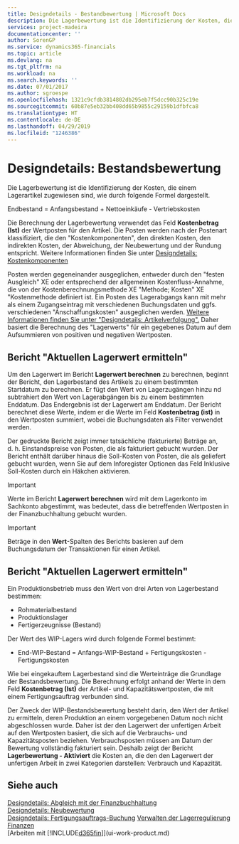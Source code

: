 ```yaml
---
title: Designdetails - Bestandbewertung | Microsoft Docs
description: Die Lagerbewertung ist die Identifizierung der Kosten, die einem Lagerartikel zugewiesen sind, wie durch folgende Formel dargestellt.
services: project-madeira
documentationcenter: ''
author: SorenGP
ms.service: dynamics365-financials
ms.topic: article
ms.devlang: na
ms.tgt_pltfrm: na
ms.workload: na
ms.search.keywords: ''
ms.date: 07/01/2017
ms.author: sgroespe
ms.openlocfilehash: 1321c9cfdb3814802db295eb7f5dcc90b325c19e
ms.sourcegitcommit: 60b87e5eb32bb408dd65b9855c29159b1dfbfca8
ms.translationtype: HT
ms.contentlocale: de-DE
ms.lasthandoff: 04/29/2019
ms.locfileid: "1246386"
---
```

# <a name="design-details-inventory-valuation"></a>Designdetails: Bestandsbewertung
Die Lagerbewertung ist die Identifizierung der Kosten, die einem Lagerartikel zugewiesen sind, wie durch folgende Formel dargestellt.  

Endbestand = Anfangsbestand + Nettoeinkäufe - Vertriebskosten  

Die Berechnung der Lagerbewertung verwendet das Feld **Kostenbetrag (Ist)** der Wertposten für den Artikel. Die Posten werden nach der Postenart klassifiziert, die den "Kostenkomponenten", den direkten Kosten, den indirekten Kosten, der Abweichung, der Neubewertung und der Rundung entspricht. Weitere Informationen finden Sie unter [Designdetails: Kostenkomponenten](design-details-cost-components.md)  

Posten werden gegeneinander ausgeglichen, entweder durch den "festen Ausgleich" XE oder entsprechend der allgemeinen Kostenfluss-Annahme, die von der Kostenberechnungsmethode XE "Methode; Kosten" XE "Kostenmethode definiert ist. Ein Posten des Lagerabgangs kann mit mehr als einem Zugangseintrag mit verschiedenen Buchungsdaten und ggfs. verschiedenen "Anschaffungskosten" ausgeglichen werden. [Weitere Informationen finden Sie unter "Designdetails: Artikelverfolgung".](design-details-item-application.md) Daher basiert die Berechnung des "Lagerwerts" für ein gegebenes Datum auf dem Aufsummieren von positiven und negativen Wertposten.  

## <a name="inventory-valuation-report"></a>Bericht "Aktuellen Lagerwert ermitteln"  
Um den Lagerwert im Bericht **Lagerwert berechnen** zu berechnen, beginnt der Bericht, den Lagerbestand des Artikels zu einem bestimmten Startdatum zu berechnen. Er fügt den Wert von Lagerzugängen hinzu nd subtrahiert den Wert von Lagerabgängen bis zu einem bestimmten Enddatum. Das Endergebnis ist der Lagerwert am Enddatum. Der Bericht berechnet diese Werte, indem er die Werte im Feld **Kostenbetrag (ist)** in den Wertposten summiert, wobei die Buchungsdaten als Filter verwendet werden.  

Der gedruckte Bericht zeigt immer tatsächliche (fakturierte) Beträge an, d. h. Einstandspreise von Posten, die als fakturiert gebucht wurden. Der Bericht enthält darüber hinaus die Soll-Kosten von Posten, die als geliefert gebucht wurden, wenn Sie auf dem Inforegister Optionen das Feld Inklusive Soll-Kosten durch ein Häkchen aktivieren.  

> [!IMPORTANT]  
>  Werte im Bericht **Lagerwert berechnen** wird mit dem Lagerkonto im Sachkonto abgestimmt, was bedeutet, dass die betreffenden Wertposten in der Finanzbuchhaltung gebucht wurden.  

> [!IMPORTANT]  
>  Beträge in den **Wert**-Spalten des Berichts basieren auf dem Buchungsdatum der Transaktionen für einen Artikel.  

## <a name="inventory-valuation---wip-report"></a>Bericht "Aktuellen Lagerwert ermitteln"  
Ein Produktionsbetrieb muss den Wert von drei Arten von Lagerbestand bestimmen:  

* Rohmaterialbestand  
* Produktionslager  
* Fertigerzeugnisse (Bestand)  

Der Wert des WIP-Lagers wird durch folgende Formel bestimmt:  

* End-WIP-Bestand = Anfangs-WIP-Bestand + Fertigungskosten - Fertigungskosten  

Wie bei eingekauftem Lagerbestand sind die Werteinträge die Grundlage der Bestandsbewertung. Die Berechnung erfolgt anhand der Werte in dem Feld **Kostenbetrag (Ist)** der Artikel- und Kapazitätswertposten, die mit einem Fertigungsauftrag verbunden sind.  

Der Zweck der WIP-Bestandsbewertung besteht darin, den Wert der Artikel zu ermitteln, deren Produktion an einem vorgegebenen Datum noch nicht abgeschlossen wurde. Daher ist der den Lagerwert der unfertigen Arbeit auf den Wertposten basiert, die sich auf die Verbrauchs- und Kapazitätsposten beziehen. Verbrauchsposten müssen am Datum der Bewertung vollständig fakturiert sein. Deshalb zeigt der Bericht **Lagerbewertung - Aktiviert** die Kosten an, die den den Lagerwert der unfertigen Arbeit in zwei Kategorien darstellen: Verbrauch und Kapazität.  

## <a name="see-also"></a>Siehe auch  
[Designdetails: Abgleich mit der Finanzbuchhaltung](design-details-reconciliation-with-the-general-ledger.md)   
[Designdetails: Neubewertung](design-details-revaluation.md)   
[Designdetails: Fertigungsauftrags-Buchung](design-details-production-order-posting.md)
[Verwalten der Lagerregulierung](finance-manage-inventory-costs.md)  
[Finanzen](finance.md)  
[Arbeiten mit [!INCLUDE[d365fin](includes/d365fin_md.md)]](ui-work-product.md)
